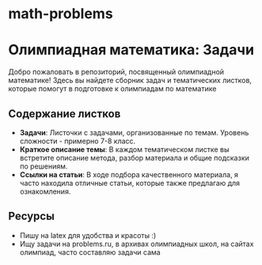 # math-problems
# Олимпиадная математика: Задачи

Добро пожаловать в репозиторий, посвященный олимпиадной математике! Здесь вы найдете сборник задач и тематических листков, которые помогут в подготовке к олимпиадам по математике

## Содержание листков

- **Задачи**: Листочки с задачами, организованные по темам. Уровень сложности - примерно 7-8 класс.
- **Краткое описание темы**: В каждом тематическом листке вы встретите описание метода, разбор материала и общие подсказки по решениям.
- **Ссылки на статьи**: В ходе подбора качественного материала, я часто находила отличные статьи, которые также предлагаю для ознакомления.

## Ресурсы
- Пишу на latex для удобства и красоты :)
- Ищу задачи на problems.ru, в архивах олимпиадных школ, на сайтах олимпиад, часто составляю задачи сама
